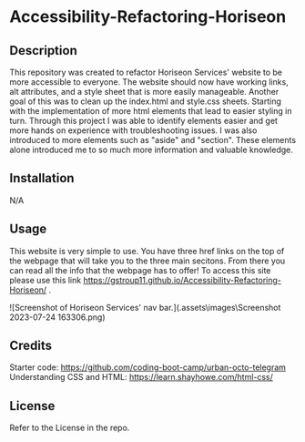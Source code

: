 # Accessibility-Refactoring-Horiseon

## Description 

This repository was created to refactor Horiseon Services' website to be more accessible to everyone.  The website should now have working links, alt attributes, and a style sheet that is more easily manageable.  Another goal of this was to clean up the index.html and style.css sheets.  Starting with the implementation of more html elements that lead to easier styling in turn.  Through this project I was able to identify elements easier and get more hands on experience with troubleshooting issues.  I was also introduced to more elements such as "aside" and "section".  These elements alone introduced me to so much more information and valuable knowledge.

## Installation 

N/A

## Usage 

This website is very simple to use.  You have three href links on the top of the webpage that will take you to the three main secitons.  From there you can read all the info that the webpage has to offer! To access this site please use this link https://gstroup11.github.io/Accessibility-Refactoring-Horiseon/ .

![Screenshot of Horiseon Services' nav bar.](.assets\images\Screenshot 2023-07-24 163306.png)

## Credits 

Starter code: https://github.com/coding-boot-camp/urban-octo-telegram
Understanding CSS and HTML: https://learn.shayhowe.com/html-css/

## License 

Refer to the License in the repo.

